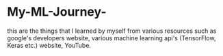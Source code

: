 # My-ML-Journey-
this are the things that I learned by myself from various resources such as google's developers website, various machine learning api's (TensorFlow, Keras etc.) website, YouTube. 
